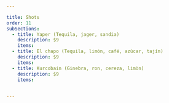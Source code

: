 ```yaml
---

title: Shots
order: 11
subSections:
  - title: Yaper (Tequila, jager, sandia)
    description: $9
    items:
  - title: El chapo (Tequila, limón, café, azúcar, tajín)
    description: $9
    items:
  - title: Kurcobain (Ginebra, ron, cereza, limòn)
    description: $9
    items:

    
---
```


